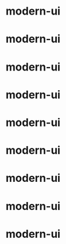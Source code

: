 # modern-ui
# modern-ui
# modern-ui
# modern-ui
# modern-ui
# modern-ui
# modern-ui
# modern-ui
# modern-ui

